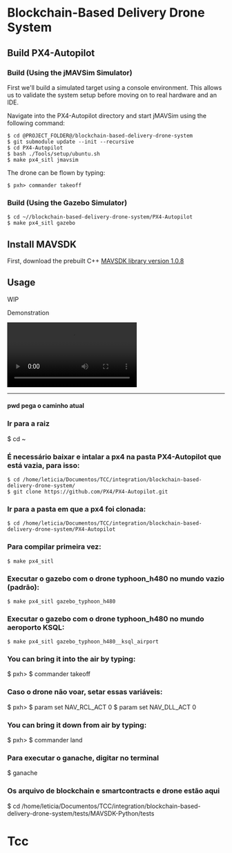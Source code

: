 # Blockchain-Based Delivery Drone System

## Build PX4-Autopilot

### Build (Using the jMAVSim Simulator)

First we'll build a simulated target using a console environment. This allows us to validate the system setup before moving on to real hardware and an IDE.

Navigate into the PX4-Autopilot directory and start jMAVSim using the following command:



    $ cd @PROJECT_FOLDER@/blockchain-based-delivery-drone-system
    $ git submodule update --init --recursive
    $ cd PX4-Autopilot
    $ bash ./Tools/setup/ubuntu.sh
    $ make px4_sitl jmavsim

The drone can be flown by typing:

    $ pxh> commander takeoff

### Build (Using the Gazebo Simulator)

    $ cd ~//blockchain-based-delivery-drone-system/PX4-Autopilot
    $ make px4_sitl gazebo

## Install MAVSDK

First, download the prebuilt C++ [MAVSDK library version 1.0.8](https://github.com/mavlink/MAVSDK/releases/tag/v1.0.8)



## Usage

WIP

Demonstration

![](figures/out.mp4)

--------------------------------------------------------------------------------------------------------------

#### pwd pega o caminho atual

### Ir para a raiz
$ cd ~

### É necessário baixar e intalar a px4 na pasta PX4-Autopilot que está vazia, para isso:
    $ cd /home/leticia/Documentos/TCC/integration/blockchain-based-delivery-drone-system/
    $ git clone https://github.com/PX4/PX4-Autopilot.git

### Ir para a pasta em que a px4 foi clonada:
    $ cd /home/leticia/Documentos/TCC/integration/blockchain-based-delivery-drone-system/PX4-Autopilot

### Para compilar primeira vez:
    $ make px4_sitl

### Executar o gazebo com o drone typhoon_h480 no mundo vazio (padrão):
    $ make px4_sitl gazebo_typhoon_h480

### Executar o gazebo com o drone typhoon_h480 no mundo aeroporto KSQL:
    $ make px4_sitl gazebo_typhoon_h480__ksql_airport

### You can bring it into the air by typing:
$ pxh> 
	$	commander takeoff	
	
### Caso o drone não voar, setar essas variáveis:

$ pxh>
$	param set NAV_RCL_ACT 0
$	param set NAV_DLL_ACT 0

### You can bring it down from air by typing:
$ pxh>
$	commander land
	
### Para executar o ganache, digitar no terminal
$ ganache

### Os arquivo de blockchain e smartcontracts e drone estão aqui
$ cd /home/leticia/Documentos/TCC/integration/blockchain-based-delivery-drone-system/tests/MAVSDK-Python/tests


# Tcc

